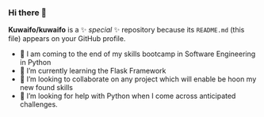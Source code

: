 ### Hi there 👋


**Kuwaifo/kuwaifo** is a ✨ _special_ ✨ repository because its `README.md` (this file) appears on your GitHub profile.


- 🔭 I am coming to the end of my skills bootcamp in Software Engineering in Python
- 🌱 I’m currently learning the Flask Framework
- 👯 I’m looking to collaborate on any project which will enable be hoon my new found skills
- 🤔 I’m looking for help with Python when I come across anticipated challenges.

